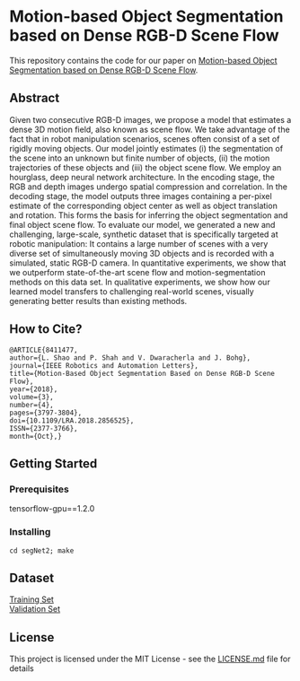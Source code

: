# Motion-based Object Segmentation based on Dense RGB-D Scene Flow
This repository contains the code for our paper on [Motion-based Object Segmentation based on Dense RGB-D Scene Flow](https://arxiv.org/abs/1804.05195). 

## Abstract
Given two consecutive RGB-D images, we propose a model that estimates a dense 3D motion field, also known as scene flow. We take advantage of the fact that in robot manipulation scenarios, scenes often consist of a set of rigidly moving objects. Our model jointly estimates (i) the segmentation of the scene into an unknown but finite number of objects, (ii) the motion trajectories of these objects and (iii) the object scene flow. We employ an hourglass, deep neural network architecture. In the encoding stage, the RGB and depth images undergo spatial compression and correlation. In the decoding stage, the model outputs three images containing a per-pixel estimate of the corresponding object center as well as object translation and rotation. This forms the basis for inferring the object segmentation and final object scene flow. To evaluate our model, we generated a new and challenging, large-scale, synthetic dataset that is specifically targeted at robotic manipulation: It contains a large number of scenes with a very diverse set of simultaneously moving 3D objects and is recorded with a simulated, static RGB-D camera. In quantitative experiments, we show that we outperform state-of-the-art scene flow and motion-segmentation methods on this data set. In qualitative experiments, we show how our learned model transfers to challenging real-world scenes, visually generating better results than existing methods. 

## How to Cite?
```
@ARTICLE{8411477,
author={L. Shao and P. Shah and V. Dwaracherla and J. Bohg},
journal={IEEE Robotics and Automation Letters},
title={Motion-Based Object Segmentation Based on Dense RGB-D Scene Flow},
year={2018},
volume={3},
number={4},
pages={3797-3804},
doi={10.1109/LRA.2018.2856525},
ISSN={2377-3766},
month={Oct},}
```
## Getting Started

### Prerequisites
tensorflow-gpu==1.2.0

### Installing
```
cd segNet2; make
```
## Dataset
[Training Set](http://download.cs.stanford.edu/juno/sceneflownet/BlensorResult_train.tar.gz)<br/>
[Validation Set](http://download.cs.stanford.edu/juno/sceneflownet/BlensorResult_val.tar.gz)

## License
This project is licensed under the MIT License - see the [LICENSE.md](LICENSE.md) file for details
